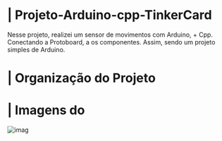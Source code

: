 # | Projeto-Arduino-cpp-TinkerCard
 
  Nesse projeto, realizei um sensor de movimentos com Arduino, + Cpp. Conectando a Protoboard, a os componentes. Assim, sendo um projeto simples de Arduino.

# | Organização do Projeto


# | Imagens do
  
![imag](https://github.com/user-attachments/assets/a318b6ee-bb10-40b8-add4-95fb8471fec1)
